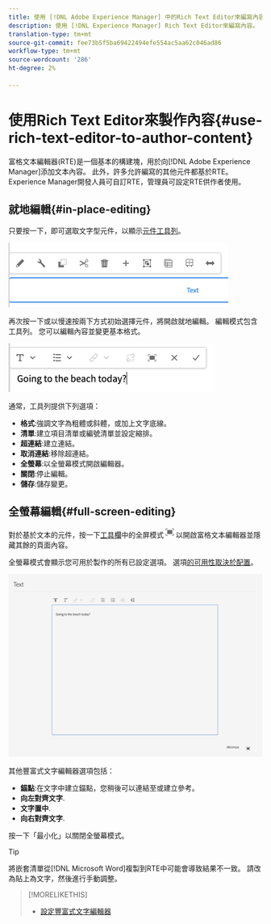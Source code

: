 ```yaml
---
title: 使用 [!DNL Adobe Experience Manager] 中的Rich Text Editor來編寫內容。
description: 使用 [!DNL Experience Manager] Rich Text Editor來編寫內容。
translation-type: tm+mt
source-git-commit: fee73b5f5ba69422494efe554ac5aa62c046ad86
workflow-type: tm+mt
source-wordcount: '286'
ht-degree: 2%

---
```



# 使用Rich Text Editor來製作內容{#use-rich-text-editor-to-author-content}

富格文本編輯器(RTE)是一個基本的構建塊，用於向[!DNL Adobe Experience Manager]添加文本內容。 此外，許多允許編寫的其他元件都基於RTE。 Experience Manager開發人員可自訂RTE，管理員可設定RTE供作者使用。

## 就地編輯{#in-place-editing}

只要按一下，即可選取文字型元件，以顯示[元件工具列](/help/sites-cloud/authoring/fundamentals/editing-content.md#component-toolbar)。

![元件工具列](/help/sites-cloud/authoring/assets/editing-component-toolbar.png)

再次按一下或以慢速按兩下方式初始選擇元件，將開啟就地編輯。 編輯模式包含工具列。 您可以編輯內容並變更基本格式。

![使用RTE就地編輯](/help/sites-cloud/authoring/assets/rte-in-place-editing.png)

通常，工具列提供下列選項：

* **格式**:強調文字為粗體或斜體，或加上文字底線。
* **清單**:建立項目清單或編號清單並設定縮排。
* **超連結**:建立連結。
* **取消連結**:移除超連結。
* **全螢幕**:以全螢幕模式開啟編輯器。
* **關閉**:停止編輯。
* **儲存**:儲存變更。

## 全螢幕編輯{#full-screen-editing}

對於基於文本的元件，按一下[工具欄](/help/sites-cloud/authoring/fundamentals/editing-content.md#component-toolbar)中的全屏模式![RTE全屏按鈕](/help/sites-cloud/authoring/assets/editing-full-screen.png)以開啟富格文本編輯器並隱藏其餘的頁面內容。

全螢幕模式會顯示您可用於製作的所有已設定選項。 選項[的可用性取決於配置](/help/implementing/developing/extending/rich-text-editor.md)。

![全屏模式下的RTE](/help/sites-cloud/authoring/assets/rte-full-screen.png)

其他豐富式文字編輯器選項包括：

* **錨點**:在文字中建立錨點，您稍後可以連結至或建立參考。
* **向左對齊文字**.
* **文字置中**.
* **向右對齊文字**.

按一下「最小化」以關閉全螢幕模式。

>[!TIP]
>
>將嵌套清單從[!DNL Microsoft Word]複製到RTE中可能會導致結果不一致。 請改為貼上為文字，然後進行手動調整。

>[!MORELIKETHIS]
>
>* [設定豐富式文字編輯器](/help/implementing/developing/extending/rich-text-editor.md)

